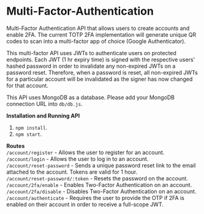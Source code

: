 # Multi-Factor-Authentication
Multi-Factor Authentication API that allows users to create accounts and enable 2FA. The current TOTP 2FA implementation will generate unique QR codes to scan into a multi-factor app of choice (Google Authenticator).

This multi-factor API uses JWTs to authenticate users on protected endpoints. Each JWT (1 hr expiry time) is signed with the respective users' hashed password in order to invalidate any non-expired JWTs on a password reset. Therefore, when a password is reset, all non-expired JWTs for a particular account will be invalidated as the signer has now changed for that account.

This API uses MongoDB as a database. Please add your MongoDB connection URL into `db/db.js`.

**Installation and Running API**
1. `npm install`.
2. `npm start`.

**Routes**<br />
`/account/register` - Allows the user to register for an account.<br />
`/account/login` - Allows the user to log in to an account.<br />
`/account/reset-password` - Sends a unique password reset link to the email attached to the account. Tokens are valid for 1 hour.<br />
`/account/reset-password/:token` - Resets the password on the account.<br />
`/account/2fa/enable` - Enables Two-Factor Authentication on an account.<br />
`/account/2fa/disable` - Disables Two-Factor Authentication on an account.<br />
`/account/authenticate` - Requires the user to provide the OTP if 2FA is enabled on their account in order to receive a full-scope JWT.
